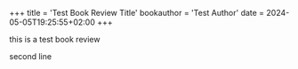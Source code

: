 +++
title = 'Test Book Review Title'
bookauthor = 'Test Author'
date = 2024-05-05T19:25:55+02:00
+++

this is a test book review

second line